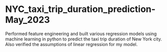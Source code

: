# NYC_taxi_trip_duration_prediction-May_2023
Performed feature engineering and built various regression models using machine learning in python to predict the taxi trip duration of New York city. Also verified the assumptions of linear regression for my model.
